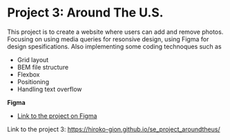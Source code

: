 # Project 3: Around The U.S.

This project is to create a website where users can add and remove photos. Focusing on using media queries for resonsive design, using Figma for design spesifications.
Also implementing some coding technoques such as

- Grid layout
- BEM file structure
- Flexbox
- Positioning
- Handling text overflow

**Figma**

- [Link to the project on Figma](https://www.figma.com/file/ii4xxsJ0ghevUOcssTlHZv/Sprint-3%3A-Around-the-US?node-id=0%3A1)

Link to the project 3: https://hiroko-gion.github.io/se_project_aroundtheus/

